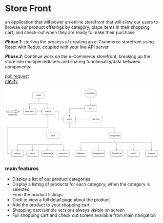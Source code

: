 # Store Front

an application that will power an online storefront that will allow our users to browse our product offerings by category, place items in their shopping cart, and check-out when they are ready to make their purchase

**_Phase 1_**: starting the process of creating an e-Commerce storefront using React with Redux, coupled with your live API server

**_Phase 2_**: Continue work on the e-Commerce storefront, breaking up the store into multiple reducers and sharing functionality/data between components

[pull request](https://github.com/hibasalem/storefront/pull/2)  
[netlify](https://thirsty-snyder-a42635.netlify.app)

![Uml](lab37.jpg)

### main features

- Display a list of our product categories
- Display a listing of products for each category, when the category is selected  
  From the product listings:
- Click to view a full detail page about the product
- Add the product to your shopping cart
- Shopping cart (simple version) always visible on screen
- Full shopping cart and check out screen available from main navigation
